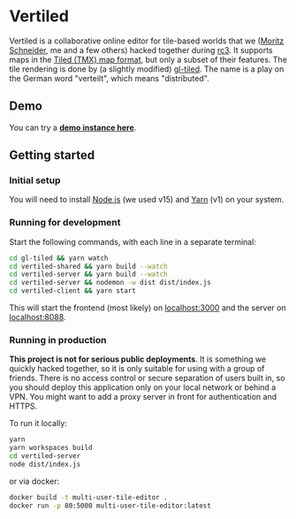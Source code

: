# Vertiled

Vertiled is a collaborative online editor for tile-based worlds that we ([Moritz Schneider](https://github.com/bazumo), me and a few others) hacked together during [rc3](https://events.ccc.de/2020/09/04/rc3-remote-chaos-experience/). It supports maps in the [Tiled (TMX) map format](https://doc.mapeditor.org/en/stable/reference/tmx-map-format/), but only a subset of their features. The tile rendering is done by (a slightly modified) [gl-tiled](https://github.com/englercj/gl-tiled). The name is a play on the German word "verteilt", which means "distributed".

## Demo

You can try a [**demo instance here**](https://multi-user-tile-editor.do.walr.is/).

## Getting started

### Initial setup

You will need to install [Node.js](https://nodejs.org) (we used v15) and [Yarn](https://yarnpkg.com/) (v1) on your system.

### Running for development

Start the following commands, with each line in a separate terminal:

```bash
cd gl-tiled && yarn watch
cd vertiled-shared && yarn build --watch
cd vertiled-server && yarn build --watch
cd vertiled-server && nodemon -w dist dist/index.js
cd vertiled-client && yarn start
```

This will start the frontend (most likely) on [localhost:3000](localhost:3000) and the server on [localhost:8088](localhost:8088).

### Running in production

**This project is not for serious public deployments**. It is something we quickly hacked together, so it is only suitable for using with a group of friends. There is no access control or secure separation of users built in, so you should deploy this application only on your local network or behind a VPN. You might want to add a proxy server in front for authentication and HTTPS.

To run it locally:

```bash
yarn
yarn workspaces build
cd vertiled-server
node dist/index.js
```

or via docker:

```bash
docker build -t multi-user-tile-editor .
docker run -p 80:5000 multi-user-tile-editor:latest
```
